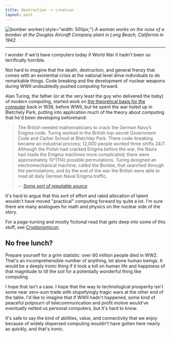 ```yaml
---
title: Destruction -> creation
layout: post
---
```


![bomber
worker](http://www.learnnc.org/lp/media/uploads/2009/12/bomber_worker.jpg){:style="width: 500px;"}
*A woman works on the nose of a bomber at the Douglas Aircraft Company plant in
Long Beach, California in 1942.*

---

I wonder if we'd have computers today if World War II hadn't been so
terrifically horrible. 

Not hard to imagine that the death, destruction, and general frenzy that comes
with an existential crisis at the national level drive individuals to do
remarkable things. Code breaking and the development of nuclear weapons during
WWII undoubtedly pushed computing forward. 

Alan Turing, the father (or at the
very least the guy who delivered the baby) of modern computing, started work on
[the theoretical basis for the
computer](https://en.wikipedia.org/wiki/Turing_machine) back in 1936, before
WWII, but he spent the war holed up in Bletchely Park, putting into application
much of the theory about computing that he'd been developing beforehand:

> The British needed mathematicians to crack the German Navy’s Enigma code.
> Turing worked in the British top-secret Government Code and Cipher School at
> Bletchley Park. There code-breaking became an industrial process; 12,000
> people worked three shifts 24/7. Although the Polish had cracked Enigma before
> the war, the Nazis had made the Enigma machines more complicated; there were
> approximately 10^(114) possible permutations. Turing designed an
> electromechanical machine, called the Bombe, that searched through the
> permutations, and by the end of the war the British were able to read all
> daily German Naval Enigma traffic.
>
> -- [*Some sort of reputable
> source*](https://blogs.scientificamerican.com/guest-blog/how-alan-turing-invented-the-computer-age/)

It's hard to argue that this sort of effort and rabid allocation of talent
wouldn't have moved "practical" computing forward by quite a lot. I'm sure there
are many analogues for math and physics on the nuclear side of the story.

For a page-turning and mostly fictional read that gets deep into some of this
stuff, see [Cryptonomicon](https://en.wikipedia.org/wiki/Cryptonomicon).

## No free lunch?

Prepare yourself for a grim statistic: over 60 million people died in WW2.
That's an incomprehensible number of anything, let alone human beings. It would
be a deeply ironic thing if it took a toll on human life and happiness of that
magnitude to till the soil for a potentially wonderful thing like computing. 

I hope that isn't a case. I hope that the way to technological prosperity isn't
some near zero-sum trade with stupefyingly tragic wars at the other end of the
table.  I'd like to imagine that if WWII hadn't happened, some kind of peaceful
potpourri of telecommunication and profit motive would've eventually netted us
personal computers, but it's hard to know. 

It's safe to say the kind of abilities, value, and connectivity that we enjoy
because of widely dispersed computing wouldn't have gotten here nearly as
quickly, and that's ironic.
